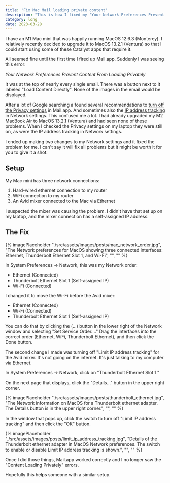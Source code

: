 ```yaml
---
title: 'Fix Mac Mail loading private content'
description: "This is how I fixed my 'Your Network Preferences Prevent Content From Loading Privately' error without disabling all of my privacy settings."
category: long
date: 2023-03-28
---
```


I have an M1 Mac mini that was happily running MacOS 12.6.3 (Monterey). I relatively recently decided to upgrade it to MacOS 13.2.1 (Ventura) so that I could start using some of these Catalyst apps that require it.

All seemed fine until the first time I fired up Mail.app. Suddenly I was seeing this error:

*Your Network Preferences Prevent Content From Loading Privately*

It was at the top of nearly every single email. There was a button next to it labeled "Load Content Directly". None of the images in the email would be displayed.

After a lot of Google searching a found several recommendations to [turn off the Privacy settings](https://support.intego.com/hc/en-us/articles/5995495186962-Mail-App-Displays-Your-Network-Preferences-Prevent-Content-From-Loading-Privately-Message-with-VPN-Enabled) in Mail.app. And sometimes also the [IP address tracking](https://www.howtoisolve.com/network-preferences-prevent-content-from-loading-privately-on-mail-app/) in Network settings. This confused me a lot. I had already upgraded my M2 MacBook Air to MacOS 13.2.1 (Ventura) and had seen none of these problems. When I checked the Privacy settings on my laptop they were still on, as were the IP address tracking in Network settings.

I ended up making two changes to my Network settings and it fixed the problem for me. I can't say it will fix all problems but it might be worth it for you to give it a shot.

## Setup

My Mac mini has three network connections:
1. Hard-wired ethernet connection to my router 
2. WiFi connection to my router
3. An Avid mixer connected to the Mac via Ethernet

I suspected the mixer was causing the problem. I didn't have that set up on my laptop, and the mixer connection has a self-assigned IP address.

## The Fix

{% imagePlaceholder "./src/assets/images/posts/mac_network_order.jpg", "The Network preferences for MacOS showing three connected interfaces: Ethernet, Thunderbolt Ethernet Slot 1, and Wi-Fi", "", "" %}

In System Preferences -> Network, this was my Network order:

- Ethernet (Connected)
- Thunderbolt Ethernet Slot 1 (Self-assigned IP)
- Wi-Fi (Connected)

I changed it to move the Wi-Fi before the Avid mixer:

- Ethernet (Connected)
- Wi-Fi (Connected)
- Thunderbolt Ethernet Slot 1 (Self-assigned IP)

You can do that by clicking the (...) button in the lower right of the Network window and selecting "Set Service Order...." Drag the interfaces into the correct order (Ethernet, WiFi, Thunderbolt Ethernet), and then click the Done button.

The second change I made was turning off "Limit IP address tracking" for the Avid mixer. It's not going on the internet. It's just talking to my computer via Ethernet.

In System Preferences -> Network, click on "Thunderbolt Ethernet Slot 1."

On the next page that displays, click the "Details..." button in the upper right corner.

{% imagePlaceholder "./src/assets/images/posts/thunderbolt_ethernet.jpg", "The Network information on MacOS for a Thunderbolt ethernet adapter. The Details button is in the upper right corner.", "", "" %}

In the window that pops up, click the switch to turn off "Limit IP address tracking" and then click the "OK" button.

{% imagePlaceholder "./src/assets/images/posts/limit_ip_address_tracking.jpg", "Details of the Thunderbolt ethernet adapter in MacOS Network preferences. The switch to enable or disable Limit IP address tracking is shown.", "", "" %}

Once I did those things, Mail.app worked correctly and I no longer saw the "Content Loading Privately" errors.

Hopefully this helps someone with a similar setup.